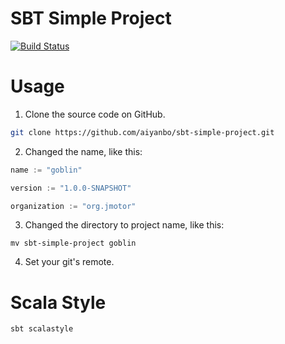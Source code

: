 SBT Simple Project
==================
[![Build Status](https://travis-ci.org/aiyanbo/sbt-simple-project.svg?branch=master)](https://travis-ci.org/aiyanbo/sbt-simple-project)

# Usage

1.  Clone the source code on GitHub.

  ```sh
  git clone https://github.com/aiyanbo/sbt-simple-project.git
  ```

2. Changed the name, like this:

  ```scala
  name := "goblin"
  
  version := "1.0.0-SNAPSHOT"
  
  organization := "org.jmotor"
  ```

3. Changed the directory to project name, like this:
  ```
  mv sbt-simple-project goblin
  ```

4. Set your git's remote.

# Scala Style

```
sbt scalastyle
```
